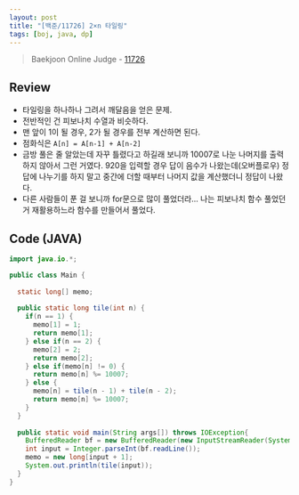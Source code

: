 ```yaml
---
layout: post
title: "[백준/11726] 2×n 타일링"
tags: [boj, java, dp]
---
```

> Baekjoon Online Judge - [11726](https://www.acmicpc.net/problem/11726)

## Review
* 타일링을 하나하나 그려서 깨달음을 얻은 문제.
* 전반적인 건 피보나치 수열과 비슷하다.
* 맨 앞이 1이 될 경우, 2가 될 경우를 전부 계산하면 된다.
* 점화식은 `A[n] = A[n-1] + A[n-2]`
* 금방 풀은 줄 알았는데 자꾸 틀렸다고 하길래 보니까 10007로 나눈 나머지를 출력하지 않아서 그런 거였다. 920을 입력할 경우 답이 음수가 나왔는데(오버플로우) 정답에 나누기를 하지 말고 중간에 더할 때부터 나머지 값을 계산했더니 정답이 나왔다.
* 다른 사람들이 푼 걸 보니까 for문으로 많이 풀었더라... 나는 피보나치 함수 풀었던 거 재활용하느라 함수를 만들어서 풀었다.

## Code (JAVA)
```java
import java.io.*;

public class Main {
  
  static long[] memo;
  
  public static long tile(int n) {
    if(n == 1) {
      memo[1] = 1;
      return memo[1];
    } else if(n == 2) {
      memo[2] = 2;
      return memo[2];
    } else if(memo[n] != 0) {
      return memo[n] %= 10007;
    } else {
      memo[n] = tile(n - 1) + tile(n - 2);
      return memo[n] %= 10007;
    }
  }
  
  public static void main(String args[]) throws IOException{
    BufferedReader bf = new BufferedReader(new InputStreamReader(System.in));
    int input = Integer.parseInt(bf.readLine());
    memo = new long[input + 1];
    System.out.println(tile(input));
  }
}
```